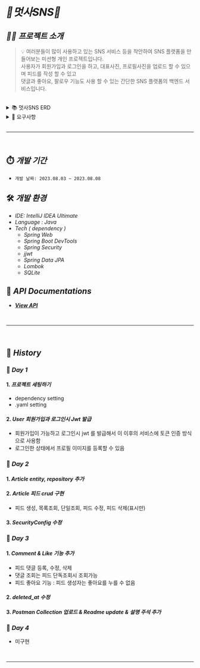 # _📮멋사SNS📮️_

## **_💁🏻‍ 프로젝트 소개_**

> 💡 여러분들이 많이 사용하고 있는 SNS 서비스 등을 착안하여 SNS 플랫폼을 만들어보는 미션형 개인 프로젝트입니다.  
> 사용자가 회원가입과 로그인을 하고, 대표사진, 프로필사진을 업로드 할 수 있으며 피드를 작성 할 수 있고  
> 댓글과 좋아요, 팔로우 기능도 사용 할 수 있는 간단한 SNS 플랫폼의 백엔드 서비스입니다.

<br>
<details>
<summary>📚 멋사SNS ERD</summary>
<div markdown="1">       

![erd1](https://github.com/likelion-backend-5th/MiniProject_Basic_KimDohun/assets/80811887/7fa33a33-b315-4061-aa4a-0e7a9d656715)

</div>
</details>
<details>
<summary>📌 요구사항  </summary>
<div markdown="1">       

<aside>
<h2>💡 DAY 1️⃣ 사용자 인증하기 </h2>

1. 사용자 **회원가입**이 가능하다.
    - 회원가입에 필수로 필요한 정보는 아이디와 비밀번호 이다.
    - 부수적으로 이메일, 전화번호를 기입할 수 있다.

2. **아이디와 비밀번호**를 통해 **로그인**이 가능하다.
    - 인증 방식은 JWT를 이용한 토큰 인증 방식을 택한다.

3. **로그인** 한 상태에서, 자신을 대표하는 사진, 프로필 사진을 **업로드** 할 수 있다.

</aside>

<aside>
<h2>💡 DAY 2️⃣ 피드 구현하기 </h2>  

1. 피드는 **제목**과 **내용**을 붙일 수 있다.
    - 피드에는 복수의 이미지를 넣을 수 있다.

2. 피드를 작성하고자 한다면 **로그인 된 상태**여야 한다.
    - 사용자가 피드를 작성하면, 특별한 설정 없이 자신이 작성한 피드로 등록된다.

3. 피드는 작성한 사용자 기준으로, **목록 형태의 조회**가 가능하다.
    - 조회를 위해 대상 사용자의 정보가 제공되어야 한다.
    - 피드 목록 조회시, 작성자 아이디, 제목과 **대표 이미지**에 관한 정보가 포함되어야 한다.
    - 이때 대표 이미지란 피드에 등록된 첫번째 이미지를 의미한다.
    - 만약 피드에 등록된 이미지가 없다면, 지정된 기본 이미지를 보여준다.

4. 피드는 **단독 조회**가 가능하다.
    - 피드 단독 조회시, 피드에 연관된 모든 정보가 포함되어야 한다. 이는 등록된 모든 이미지를 확인할 수 있는 각각의 URL과, 댓글 목록, 좋아요의 숫자를 포함한다.
    - 피드를 단독 조회할 시, 로그인이 된 상태여야 한다.

5. 피드는 **수정**이 가능하다.
    - 피드에 등록된 이미지의 경우, 삭제 및 추가만 가능하다.
    - 피드의 이미지가 삭제될 경우 서버에서도 해당 이미지를 삭제하도록 한다.

6. 피드는 **삭제**가 가능하다.
    - 피드가 삭제될때는 실제로 데이터베이스에서 삭제하는 것이 아닌, 삭제 되었다는 표시를 남기도록 한다.</aside>

</aside>

<aside>
<h2>💡 DAY 3️⃣ 댓글, 좋아요 구현하기</h2>  

### 댓글 구현하기

💡 댓글이란 피드에 대하여 의견을 제시하는 비교적 적은 문구를 의미한다.

1. 댓글 작성은 로그인 한 사람만 쓸 수 있다.
    - 댓글에는 작성자 아이디, 댓글 내용이 포함된다.
2. 자신이 작성한 댓글은 수정 및 삭제가 가능하다.
    - 댓글이 삭제될때는 실제로 데이터베이스에서 삭제하는 것이 아닌, 삭제 되었다는 표시를 남기도록 한다.
3. 댓글의 조회는 피드의 단독 조회와 함께 이뤄진다.

### 좋아요 구현하기

1. 다른 사용자의 피드는 좋아요를 할 수 있다.
    - 자신의 피드의 좋아요는 할 수 없다(권한 없음).
    - 좋아요 요청을 보낼 때 이미 좋아요 한 상태라면, 좋아요는 취소된다.

</aside>
<aside>
<h2>💡 DAY 4️⃣ 사용자 정보 구현하기 </h2>  

1. **사용자의 정보**는 **조회**가 가능하다.
    - 이때 조회되는 정보는 아이디와 프로필 사진이다.

2. 로그인 한 사용자는 **다른 사용자를 팔로우** 할 수 있다.
    - 팔로우는 일방적 관계이다. A 사용자가 B를 팔로우 하는 것이 B 사용자가 A를 팔로우 하는것을 의미하지 않는다.

3. 로그인 한 사용자는 팔로우 한 사용자의 **팔로우를 해제**할 수 있다.

4. **로그인** 한 사용자는 다른 사용자와 **친구 관계**를 맺을 수 있다.
    - 친구 관계는 양방적 관계이다. A 사용자가 B와 친구라면, B 사용자와 A 도 친구이다.
    - A 사용자는 B 사용자에게 친구 요청을 보낸다.
    - B 사용자는 자신의 친구 요청 목록을 확인할 수 있다.
    - B 사용자는 친구 요청을 수락 혹은 거절할 수 있다.

5. 사용자의 **팔로우**한 모든 사용자의 **피드 목록을 조회**할 수 있다.
    - 이때 작성한 사용자와 무관하게 작성된 순서의 역순으로 조회한다.
    - 그 외 조회되는 데이터는 피드 목록 조회와 동일하다.

6. 사용자와 **친구관계**의 모든 사용자의 **피드 목록을 조회**할 수 있다.
    - 이때 작성한 사용자와 무관하게 작성된 순서의 역순으로 조회한다.
    - 그 외 조회되는 데이터는 피드 목록 조회와 동일하다.

</aside>

</div>
</details>

<br>

---  
<br>

## ⏱️ _개발 기간_

- `개발 날짜: 2023.08.03 ~ 2023.08.08`

## 🛠️ _개발 환경_

- _IDE: IntelliJ IDEA Ultimate_
- _Language : Java_
- _Tech ( dependency )_
    - _Spring Web_
    - _Spring Boot DevTools_
    - _Spring Security_
    - _jjwt_
    - _Spring Data JPA_
    - _Lombok_
    - _SQLite_

## 📮 _API Documentations_

- [_**View API**_](https://documenter.getpostman.com/view/28054685/2s9Xxzusew)

<br>

---  
<br>

## 🔄 _History_

### 📅 _Day 1_


#### 1. _**프로젝트 세팅하기**_

- dependency setting
- .yaml setting

#### 2. _**User 회원가입과 로그인시 Jwt 발급**_

- 회원가입이 가능하고 로그인시 jwt 를 발급해서 이 이후의 서비스에 토큰 인증 방식으로 사용함
- 로그인한 상태에서 프로필 이미지를 등록할 수 있음


### 📅 _Day 2_


#### 1. **_Article entity, repository 추가_**

#### 2. **_Article 피드 crud 구현_**

- 피드 생성, 목록조회, 단일조회, 피드 수정, 피드 삭제(표시만)

#### 3. **_SecurityConfig 수정_**


### 📅 _Day 3_


#### 1. **_Comment & Like 기능 추가_**

- 피드 댓글 등록, 수정, 삭제
- 댓글 조회는 피드 단독조회시 조회가능
- 피드 좋아요 기능 : 피드 생성자는 좋아요를 누를 수 없음

#### 2. **_deleted_at 수정_**

#### 3. **_Postman Collection 업로드 & Readme update & 설명 주석 추가_**

### 📅 _Day 4_

- 미구현


<br>

---  
<br>